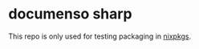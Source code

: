 # documenso sharp

This repo is only used for testing packaging in [nixpkgs](github.com/NixOS/nixpkgs/).
